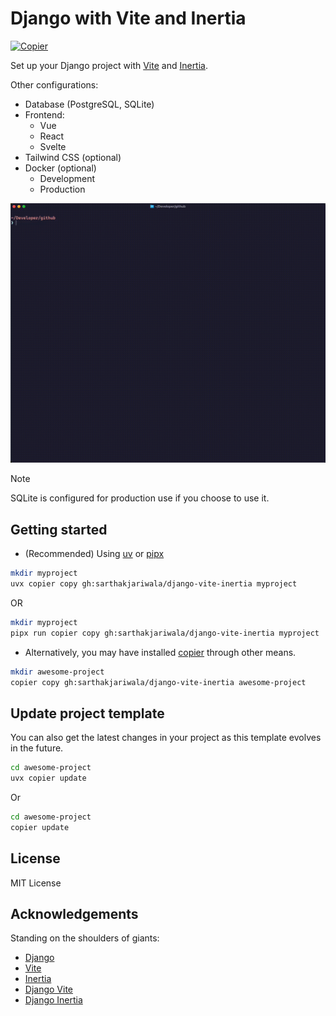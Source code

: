 # Django with Vite and Inertia

[![Copier](https://img.shields.io/endpoint?url=https://raw.githubusercontent.com/copier-org/copier/master/img/badge/badge-grayscale-inverted-border-orange.json)](https://github.com/copier-org/copier)

Set up your Django project with [Vite](https://vite.dev/) and [Inertia](https://inertiajs.com/).

Other configurations:

- Database (PostgreSQL, SQLite)
- Frontend:
  - Vue
  - React
  - Svelte
- Tailwind CSS (optional)
- Docker (optional)
  - Development
  - Production

![Demo](./demo.gif)

> [!NOTE]
> SQLite is configured for production use if you choose to use it.

## Getting started

- (Recommended) Using [uv](https://docs.astral.sh/uv/) or [pipx](https://pipx.pypa.io/stable/)

```bash
mkdir myproject
uvx copier copy gh:sarthakjariwala/django-vite-inertia myproject
```

OR

```bash
mkdir myproject
pipx run copier copy gh:sarthakjariwala/django-vite-inertia myproject
```

- Alternatively, you may have installed [copier](https://copier.readthedocs.io/en/stable/) through other means.

```bash
mkdir awesome-project
copier copy gh:sarthakjariwala/django-vite-inertia awesome-project
```

## Update project template

You can also get the latest changes in your project as this template evolves in the future.

```bash
cd awesome-project
uvx copier update
```

Or

```bash
cd awesome-project
copier update
```

## License

MIT License

## Acknowledgements

Standing on the shoulders of giants:

- [Django](https://www.djangoproject.com/)
- [Vite](https://vitejs.dev/)
- [Inertia](https://inertiajs.com/)
- [Django Vite](https://github.com/MrBin99/django-vite)
- [Django Inertia](https://github.com/inertiajs/inertia-django)

